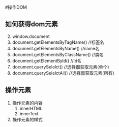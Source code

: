 #操作DOM
##  如何获得dom元素
2. window.document
3. document.getElementsByTagName() //标签名
4. document.getElementsByName() //name名
5. document.getElementsByClassName() //类名
6. document.getElementById() //id名
7. document.querySelelct()  //选择器获取元素(单个)
8. document.querySelelctAll() //选择器获取元素(所有)
## 操作元素
1. 操作元素的内容
   1. innerHTML
   2. innerText
2. 操作元素的样式

